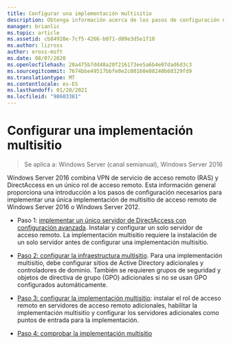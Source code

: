 ```yaml
---
title: Configurar una implementación multisitio
description: Obtenga información acerca de los pasos de configuración necesarios para implementar una única implementación multisitio de acceso remoto de Windows Server 2016 o Windows Server 2012.
manager: brianlic
ms.topic: article
ms.assetid: cb84920e-7cf5-4266-b071-d09e3d5e1f10
ms.author: lizross
author: eross-msft
ms.date: 08/07/2020
ms.openlocfilehash: 20a475b7dd48a20f216173ee5a6b4e07dad6d3c3
ms.sourcegitcommit: 7674bbe49517bbfe0e2c00160e08240b60329fd9
ms.translationtype: MT
ms.contentlocale: es-ES
ms.lasthandoff: 01/20/2021
ms.locfileid: "98603381"
---
```

# <a name="configure-a-multisite-deployment"></a>Configurar una implementación multisitio

>Se aplica a: Windows Server (canal semianual), Windows Server 2016

 Windows Server 2016 combina VPN de servicio de acceso remoto (RAS) y DirectAccess en un único rol de acceso remoto. Esta información general proporciona una introducción a los pasos de configuración necesarios para implementar una única implementación de multisitio de acceso remoto de Windows Server 2016 o Windows Server 2012.

-   Paso 1: [implementar un único servidor de DirectAccess con configuración avanzada](../../../directaccess/single-server-advanced/deploy-a-single-directaccess-server-with-advanced-settings.md). Instalar y configurar un solo servidor de acceso remoto. La implementación multisitio requiere la instalación de un solo servidor antes de configurar una implementación multisitio.

-   [Paso 2: configurar la infraestructura multisitio](Step-2-Configure-the-Multisite-Infrastructure.md). Para una implementación multisitio, debe configurar sitios de Active Directory adicionales y controladores de dominio. También se requieren grupos de seguridad y objetos de directiva de grupo (GPO) adicionales si no se usan GPO configurados automáticamente.

-   [Paso 3: configurar la implementación multisitio](Step-3-Configure-the-Multisite-Deployment.md): instalar el rol de acceso remoto en servidores de acceso remoto adicionales, habilitar la implementación multisitio y configurar los servidores adicionales como puntos de entrada para la implementación.

-   [Paso 4: comprobar la implementación multisitio](Step-4-Verify-the-Multisite-Deployment.md)

